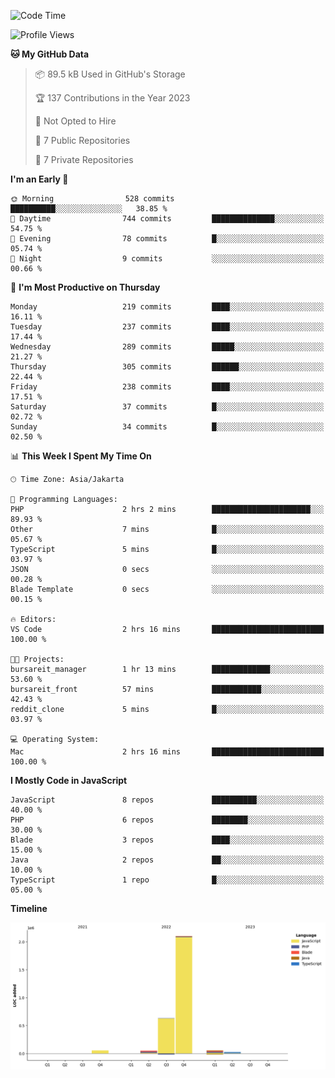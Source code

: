 <!--START_SECTION:waka-->
![Code Time](http://img.shields.io/badge/Code%20Time-92%20hrs%2045%20mins-blue)

![Profile Views](http://img.shields.io/badge/Profile%20Views-0-blue)

**🐱 My GitHub Data** 

> 📦 89.5 kB Used in GitHub's Storage 
 > 
> 🏆 137 Contributions in the Year 2023
 > 
> 🚫 Not Opted to Hire
 > 
> 📜 7 Public Repositories 
 > 
> 🔑 7 Private Repositories 
 > 
**I'm an Early 🐤** 

```text
🌞 Morning                528 commits         ██████████░░░░░░░░░░░░░░░   38.85 % 
🌆 Daytime                744 commits         ██████████████░░░░░░░░░░░   54.75 % 
🌃 Evening                78 commits          █░░░░░░░░░░░░░░░░░░░░░░░░   05.74 % 
🌙 Night                  9 commits           ░░░░░░░░░░░░░░░░░░░░░░░░░   00.66 % 
```
📅 **I'm Most Productive on Thursday** 

```text
Monday                   219 commits         ████░░░░░░░░░░░░░░░░░░░░░   16.11 % 
Tuesday                  237 commits         ████░░░░░░░░░░░░░░░░░░░░░   17.44 % 
Wednesday                289 commits         █████░░░░░░░░░░░░░░░░░░░░   21.27 % 
Thursday                 305 commits         ██████░░░░░░░░░░░░░░░░░░░   22.44 % 
Friday                   238 commits         ████░░░░░░░░░░░░░░░░░░░░░   17.51 % 
Saturday                 37 commits          █░░░░░░░░░░░░░░░░░░░░░░░░   02.72 % 
Sunday                   34 commits          █░░░░░░░░░░░░░░░░░░░░░░░░   02.50 % 
```


📊 **This Week I Spent My Time On** 

```text
🕑︎ Time Zone: Asia/Jakarta

💬 Programming Languages: 
PHP                      2 hrs 2 mins        ██████████████████████░░░   89.93 % 
Other                    7 mins              █░░░░░░░░░░░░░░░░░░░░░░░░   05.67 % 
TypeScript               5 mins              █░░░░░░░░░░░░░░░░░░░░░░░░   03.97 % 
JSON                     0 secs              ░░░░░░░░░░░░░░░░░░░░░░░░░   00.28 % 
Blade Template           0 secs              ░░░░░░░░░░░░░░░░░░░░░░░░░   00.15 % 

🔥 Editors: 
VS Code                  2 hrs 16 mins       █████████████████████████   100.00 % 

🐱‍💻 Projects: 
bursareit_manager        1 hr 13 mins        █████████████░░░░░░░░░░░░   53.60 % 
bursareit_front          57 mins             ███████████░░░░░░░░░░░░░░   42.43 % 
reddit_clone             5 mins              █░░░░░░░░░░░░░░░░░░░░░░░░   03.97 % 

💻 Operating System: 
Mac                      2 hrs 16 mins       █████████████████████████   100.00 % 
```

**I Mostly Code in JavaScript** 

```text
JavaScript               8 repos             ██████████░░░░░░░░░░░░░░░   40.00 % 
PHP                      6 repos             ████████░░░░░░░░░░░░░░░░░   30.00 % 
Blade                    3 repos             ████░░░░░░░░░░░░░░░░░░░░░   15.00 % 
Java                     2 repos             ██░░░░░░░░░░░░░░░░░░░░░░░   10.00 % 
TypeScript               1 repo              █░░░░░░░░░░░░░░░░░░░░░░░░   05.00 % 
```



**Timeline**

![Lines of Code chart](https://raw.githubusercontent.com/brstreet2/brstreet2/main/assets/bar_graph.png)


<!--END_SECTION:waka-->
